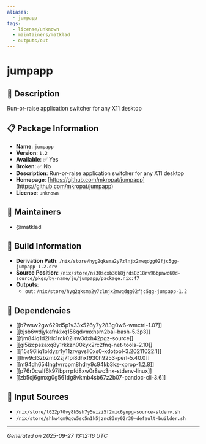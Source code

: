 ```yaml
---
aliases:
  - jumpapp
tags:
  - license/unknown
  - maintainers/matklad
  - outputs/out
---
```


# jumpapp

## 📝 Description

Run-or-raise application switcher for any X11 desktop

## 📋 Package Information

- **Name**: `jumpapp`
- **Version**: `1.2`
- **Available**: ✅ Yes
- **Broken**: ✅ No
- **Description**: Run-or-raise application switcher for any X11 desktop
- **Homepage**: [https://github.com/mkropat/jumpapp](https://github.com/mkropat/jumpapp)
- **License**: `unknown`
## 👥 Maintainers

- @matklad


## 🔧 Build Information

- **Derivation Path**: `/nix/store/hyg2qksma2y7zlnjx2mwqdgg02fjc5gg-jumpapp-1.2.drv`
- **Source Position**: `/nix/store/ns30sqxb36k8jrds8z18rv96bpnwc60d-source/pkgs/by-name/ju/jumpapp/package.nix:47`
- **Outputs**:
  - `out`:  `/nix/store/hyg2qksma2y7zlnjx2mwqdgg02fjc5gg-jumpapp-1.2`

## 🔗 Dependencies

- [[b7wsw2gw629d5p1v33x526y7y283g0w6-wmctrl-1.07]]
- [[bjsb6wdjykafnkixq156qdvmxhsm2bai-bash-5.3p3]]
- [[fjm84iq1d2irlc1rck02isw3dxh42pgz-source]]
- [[gi5izcpszaxq8y1rkkzn00kyx2rc2fnq-net-tools-2.10]]
- [[j15s96liq1bldyzr1y11zrvgvsll0xs0-xdotool-3.20211022.1]]
- [[lhw9cl3zbzmb2zj7fpi8dhxf930h9253-perl-5.40.0]]
- [[m94dh654lngfvrrcpm8hdry9c94kb3kz-xprop-1.2.8]]
- [[p76r0cwlf6k97ibprrpfd8xw0r8wc3nx-stdenv-linux]]
- [[zb5cj6gmxg0g561dg8vkmb4sb67z2b07-pandoc-cli-3.6]]

## 📁 Input Sources

- `/nix/store/l622p70vy8k5sh7y5wizi5f2mic6ynpg-source-stdenv.sh`
- `/nix/store/shkw4qm9qcw5sc5n1k5jznc83ny02r39-default-builder.sh`

---
*Generated on 2025-09-27 13:12:16 UTC*
